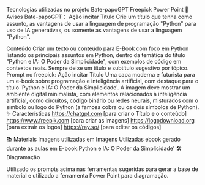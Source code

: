 Tecnologias utilizadas no projeto
Bate-papoGPT
Freepick
Power Point
🧠 Avisos
Bate-papoGPT：
Ação	incitar
Título	Crie um título que tenha como assunto, as vantagens de usar a linguagem de programação "Python" para uso de IA generativas, ou somente as vantagens de usar a linguagem "Python". 

Conteúdo	Criar um texto ou conteúdo para E-Book com foco em Python listando os principais assuntos em Python, dentro da temática do título "Python e IA: O Poder da Simplicidade", com exemplos de código em contextos reais. Sempre deixe um título e subtítulo sugestivo por tópico.
 
Prompt no freepick:
Ação	incitar
Título	Uma capa moderna e futurista para um e-book sobre programação e inteligência artificial, com destaque para o título 'Python e IA: O Poder da Simplicidade'. A imagem deve mostrar um ambiente digital minimalista, com elementos relacionados à inteligência artificial, como circuitos, código binário ou redes neurais, misturados com o símbolo ou logo do Python (a famosa cobra ou os dois símbolos de Python). 
✨ Características
https://chatgpt.com [para criar o Título e o conteúdo]
https://www.freepik.com [para criar as imagens]
https://logodownload.org [para extrair os logos]
https://ray.so/ [para editar os códigos]

📚 Materiais
Imagens utilizadas em Imagens Utilizadas
ebook gerado durante as aulas em E-book:Python e IA: O Poder da Simplicidade'
🛠️ Diagramação

Utilizado os prompts acima nas ferramentas sugeridas para gerar a base de material e utilizado a ferramenta Power Point para diagramação.


